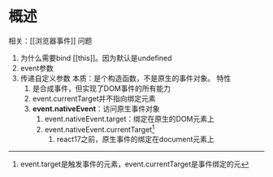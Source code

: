 # 概述
相关：[[浏览器事件]] 
问题
1. 为什么需要bind [[this]]。因为默认是undefined
2. event参数
3. 传递自定义参数
本质：是个构造函数，不是原生的事件对象。
特性
	1. 是合成事件，但实现了DOM事件的所有能力
	2. event.currentTarget并不指向绑定元素
	3. **event.nativeEvent**：访问原生事件对象
		1. event.nativeEvent.target：绑定在原生的DOM元素上
		2. event.nativeEvent.currentTarget[^1] 
			1. react17之前，原生事件的绑定在document元素上

[^1]: event.target是触发事件的元素，event.currentTarget是事件绑定的元
